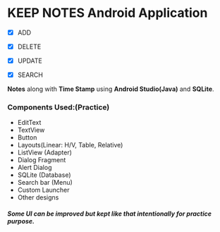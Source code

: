 # KEEP NOTES Android Application

- [x] ADD

- [x] DELETE

- [x] UPDATE

- [x] SEARCH

**Notes** along with **Time Stamp** using **Android Studio(Java)** and **SQLite**.

### Components Used:(Practice)

- EditText
- TextView
- Button
- Layouts(Linear: H/V, Table, Relative)
- ListView (Adapter)
- Dialog Fragment
- Alert Dialog
- SQLite (Database)
- Search bar (Menu)
- Custom Launcher
- Other designs

#### *Some UI can be improved but kept like that intentionally for practice purpose.*
